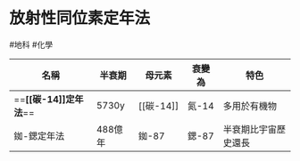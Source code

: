 # 放射性同位素定年法
#地科 #化學 

|名稱|半衰期|母元素|衰變為|特色|
|---|---|---|---|---|
|==**[[碳-14]]定年法**==|5730y|[[碳-14]]|氮-14|多用於有機物|
|銣-鍶定年法|488億年|銣-87|鍶-87|半衰期比宇宙歷史還長|